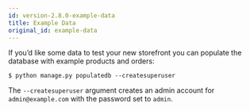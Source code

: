 ```yaml
---
id: version-2.8.0-example-data
title: Example Data
original_id: example-data
---
```


If you’d like some data to test your new storefront you can populate the database with example products and orders:

```console
$ python manage.py populatedb --createsuperuser
```

The `--createsuperuser` argument creates an admin account for `admin@example.com` with the password set to `admin`.